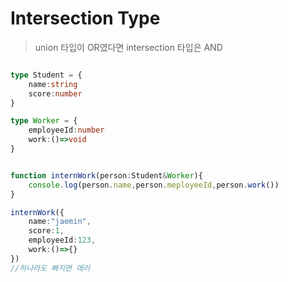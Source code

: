 # Intersection Type

> union 타입이 OR였다면
 intersection 타입은 AND

 
 ```ts

 type Student = {
     name:string
     score:number
 }

 type Worker = {
     employeeId:number
     work:()=>void
 }


 function internWork(person:Student&Worker){
     console.log(person.name,person.meployeeId,person.work())
 }

 internWork({
     name:"jaemin",
     score:1,
     employeeId:123,
     work:()=>{}
 })
 //하나라도 빠지면 에러

 ```